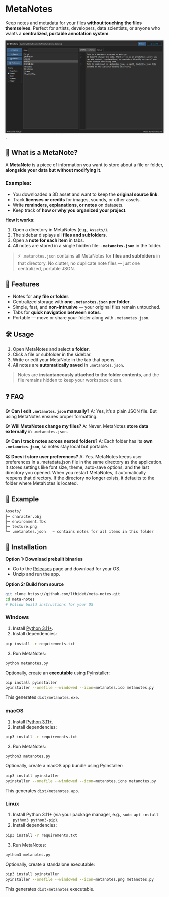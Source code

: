 # MetaNotes

Keep notes and metadata for your files **without touching the files themselves**. Perfect for artists, developers, data scientists, or anyone who wants a **centralized, portable annotation system**.

![Texte alternatif](metanotes_screenshot.png "Titre de l'image").

## 🧐 What is a MetaNote?

A **MetaNote** is a piece of information you want to store about a file or folder, **alongside your data but without modifying it**.

### Examples:

* You downloaded a 3D asset and want to keep the **original source link**.
* Track **licenses or credits** for images, sounds, or other assets.
* Write **reminders, explanations, or notes** on datasets.
* Keep track of **how or why you organized your project**.

**How it works:**

1. Open a directory in MetaNotes (e.g., `Assets/`).
2. The sidebar displays all **files and subfolders**.
3. Open a **note for each item** in tabs.
4. All notes are stored in a single hidden file: **`.metanotes.json`** in the folder.

> ⚡ `.metanotes.json` contains all MetaNotes for **files and subfolders** in that directory. No clutter, no duplicate note files — just one centralized, portable JSON.


## 🚀 Features

* Notes for **any file or folder**.
* Centralized storage with **one `.metanotes.json` per folder**.
* Simple, fast, and **non-intrusive** — your original files remain untouched.
* Tabs for **quick navigation between notes**.
* Portable — move or share your folder along with `.metanotes.json`.

## 🛠 Usage

1. Open MetaNotes and select a **folder**.
2. Click a file or subfolder in the sidebar.
3. Write or edit your MetaNote in the tab that opens.
4. All notes are **automatically saved** in `.metanotes.json`.

> Notes are **instantaneously attached to the folder contents**, and the file remains hidden to keep your workspace clean.


## ❓ FAQ

**Q: Can I edit `.metanotes.json` manually?**
A: Yes, it’s a plain JSON file. But using MetaNotes ensures proper formatting.

**Q: Will MetaNotes change my files?**
A: Never. MetaNotes **store data externally** in `.metanotes.json`.

**Q: Can I track notes across nested folders?**
A: Each folder has its **own `.metanotes.json`**, so notes stay local but portable.

**Q: Does it store user preferences?**
A: Yes. MetaNotes keeps user preferences in a .metadata.json file in the same directory as the application. It stores settings like font size, theme, auto-save options, and the last directory you opened. When you restart MetaNotes, it automatically reopens that directory. If the directory no longer exists, it defaults to the folder where MetaNotes is located.

## 📂 Example

```
Assets/
├─ character.obj
├─ environment.fbx
├─ texture.png
└─ .metanotes.json   ← contains notes for all items in this folder
```


## 💾 Installation

**Option 1: Download prebuilt binaries**

* Go to the [Releases](https://github.com/lthidet/meta-notes/releases/) page and download for your OS.
* Unzip and run the app.

**Option 2: Build from source**

```bash
git clone https://github.com/lthidet/meta-notes.git
cd meta-notes
# Follow build instructions for your OS
```

### Windows

1. Install [Python 3.11+](https://www.python.org/downloads/windows/).
2. Install dependencies:

```bash
pip install -r requirements.txt
```

3. Run MetaNotes:

```bash
python metanotes.py
```

Optionally, create an **executable** using PyInstaller:

```bash
pip install pyinstaller
pyinstaller --onefile --windowed --icon=metanotes.ico metanotes.py
```

This generates `dist/metanotes.exe`.

### macOS

1. Install [Python 3.11+](https://www.python.org/downloads/macos/).
2. Install dependencies:

```bash
pip3 install -r requirements.txt
```

3. Run MetaNotes:

```bash
python3 metanotes.py
```

Optionally, create a macOS app bundle using PyInstaller:

```bash
pip3 install pyinstaller
pyinstaller --onefile --windowed --icon=metanotes.icns metanotes.py
```

This generates `dist/metanotes.app`.

### Linux

1. Install Python 3.11+ (via your package manager, e.g., `sudo apt install python3 python3-pip`).
2. Install dependencies:

```bash
pip3 install -r requirements.txt
```

3. Run MetaNotes:

```bash
python3 metanotes.py
```

Optionally, create a standalone executable:

```bash
pip3 install pyinstaller
pyinstaller --onefile --windowed --icon=metanotes.png metanotes.py
```

This generates `dist/metanotes` executable.
